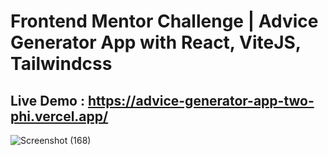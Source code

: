 # Frontend Mentor Challenge | Advice Generator App with React, ViteJS, Tailwindcss
## Live Demo : https://advice-generator-app-two-phi.vercel.app/

![Screenshot (168)](https://github.com/cjpanda/Advice-generator-app/assets/107156444/3dce6554-68a9-439c-9a48-f9c99f264938)
